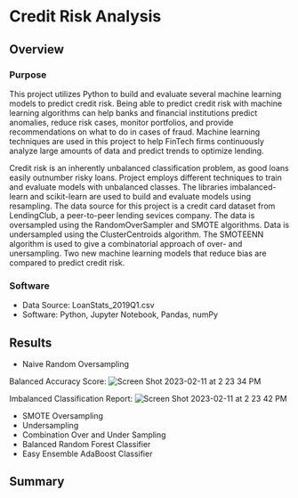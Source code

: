 # Credit Risk Analysis

## Overview

### Purpose

This project utilizes Python to build and evaluate several machine learning models to predict credit risk.  Being able to predict credit risk with machine learning algorithms can help banks and financial institutions predict anomalies, reduce risk cases, monitor portfolios, and provide recommendations on what to do in cases of fraud. Machine learning techniques are used in this project to help FinTech firms continuously analyze large amounts of data and predict trends to optimize lending. 

Credit risk is an inherently unbalanced classification problem, as good loans easily outnumber risky loans. Project employs different techniques to train and evaluate models with unbalanced classes. The libraries imbalanced-learn and scikit-learn are used to build and evaluate models using resampling. The data source for this project is a credit card dataset from LendingClub, a peer-to-peer lending sevices company. The data is oversampled using the RandomOverSampler and SMOTE algorithms. Data is undersampled using the ClusterCentroids algorithm. The SMOTEENN algorithm is used to give a combinatorial approach of over- and unersampling. Two new machine learning models that reduce bias are compared to predict credit risk. 



### Software
* Data Source: LoanStats_2019Q1.csv
* Software: Python, Jupyter Notebook, Pandas, numPy

## Results

* Naive Random Oversampling

Balanced Accuracy Score:
![Screen Shot 2023-02-11 at 2 23 34 PM](https://user-images.githubusercontent.com/111299372/218277274-e35a5d9f-0fcf-40d9-92a3-07acc89d7491.png)

Imbalanced Classification Report:
![Screen Shot 2023-02-11 at 2 23 42 PM](https://user-images.githubusercontent.com/111299372/218277285-48f0bc37-c6aa-47bf-89a6-adfad3cfe54e.png)



* SMOTE Oversampling
* Undersampling
* Combination Over and Under Sampling
* Balanced Random Forest Classifier
* Easy Ensemble AdaBoost Classifier

## Summary
